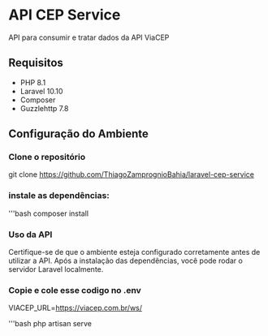 # API CEP Service

API para consumir e tratar dados da API ViaCEP

## Requisitos
- PHP 8.1
- Laravel 10.10
- Composer
- Guzzlehttp 7.8

## Configuração do Ambiente

### Clone o repositório 

git clone https://github.com/ThiagoZamprognioBahia/laravel-cep-service


### instale as dependências:

'''bash
composer install

### Uso da API

Certifique-se de que o ambiente esteja configurado corretamente antes de utilizar a API. Após a instalação das dependências, você pode rodar o servidor Laravel localmente.

### Copie e cole esse codigo no .env
VIACEP_URL=https://viacep.com.br/ws/

'''bash
php artisan serve
